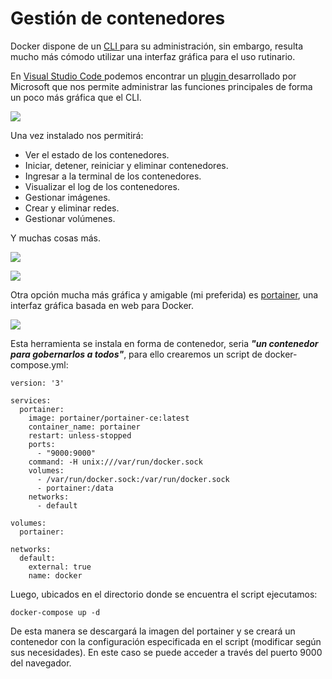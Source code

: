 # Gestión de contenedores

Docker dispone de un [CLI ](https://docs.docker.com/reference/)para su administración, sin embargo, resulta mucho más cómodo utilizar una interfaz gráfica para el uso rutinario.

En [Visual Studio Code ](https://code.visualstudio.com/)podemos encontrar un [plugin ](https://code.visualstudio.com/docs/containers/overview)desarrollado por Microsoft que nos permite administrar las funciones principales de forma un poco más gráfica que el CLI.

![](<.gitbook/assets/Extensión\_ Docker - Visual Studio Code 25\_6\_2022 08\_42\_12.png>)

Una vez instalado nos permitirá:

* Ver el estado de los contenedores.
* Iniciar, detener, reiniciar y eliminar contenedores.
* Ingresar a la terminal de los contenedores.
* Visualizar el log de los contenedores.
* Gestionar imágenes.
* Crear y eliminar redes.
* Gestionar volúmenes.

Y muchas cosas más.

![](<.gitbook/assets/Docker extension for Visual Studio Code - Google Chrome 25\_6\_2022 08\_46\_39.png>)

![](<.gitbook/assets/Gestión de contenedores - Docker - Google Chrome 25\_6\_2022 08\_56\_35.png>)

Otra opción mucha más gráfica y amigable (mi preferida) es [portainer](https://www.portainer.io/), una interfaz gráfica basada en web para Docker.

![](<.gitbook/assets/Docker extension for Visual Studio Code - Google Chrome 25\_6\_2022 09\_05\_58.png>)

Esta herramienta se instala en forma de contenedor, seria _**"un contenedor para gobernarlos a todos"**_, para ello crearemos un script de docker-compose.yml:

```
version: '3'

services:
  portainer:
    image: portainer/portainer-ce:latest
    container_name: portainer
    restart: unless-stopped
    ports:
      - "9000:9000"
    command: -H unix:///var/run/docker.sock
    volumes:
      - /var/run/docker.sock:/var/run/docker.sock
      - portainer:/data
    networks:
      - default

volumes:
  portainer:

networks:
  default:
    external: true
    name: docker
```

Luego, ubicados en el directorio donde se encuentra el script ejecutamos:

```
docker-compose up -d
```

De esta manera se descargará la imagen del portainer y se creará un contenedor con la configuración especificada en el script (modificar según sus necesidades). En este caso se puede acceder a través del puerto 9000 del navegador.

